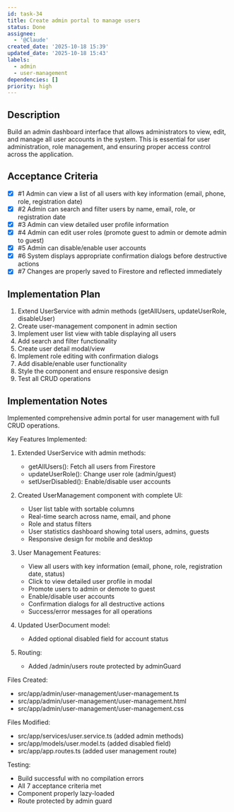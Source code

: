 ```yaml
---
id: task-34
title: Create admin portal to manage users
status: Done
assignee:
  - '@Claude'
created_date: '2025-10-18 15:39'
updated_date: '2025-10-18 15:43'
labels:
  - admin
  - user-management
dependencies: []
priority: high
---
```


## Description

<!-- SECTION:DESCRIPTION:BEGIN -->
Build an admin dashboard interface that allows administrators to view, edit, and manage all user accounts in the system. This is essential for user administration, role management, and ensuring proper access control across the application.
<!-- SECTION:DESCRIPTION:END -->

## Acceptance Criteria
<!-- AC:BEGIN -->
- [x] #1 Admin can view a list of all users with key information (email, phone, role, registration date)
- [x] #2 Admin can search and filter users by name, email, role, or registration date
- [x] #3 Admin can view detailed user profile information
- [x] #4 Admin can edit user roles (promote guest to admin or demote admin to guest)
- [x] #5 Admin can disable/enable user accounts
- [x] #6 System displays appropriate confirmation dialogs before destructive actions
- [x] #7 Changes are properly saved to Firestore and reflected immediately
<!-- AC:END -->

## Implementation Plan

<!-- SECTION:PLAN:BEGIN -->
1. Extend UserService with admin methods (getAllUsers, updateUserRole, disableUser)
2. Create user-management component in admin section
3. Implement user list view with table displaying all users
4. Add search and filter functionality
5. Create user detail modal/view
6. Implement role editing with confirmation dialogs
7. Add disable/enable user functionality
8. Style the component and ensure responsive design
9. Test all CRUD operations
<!-- SECTION:PLAN:END -->

## Implementation Notes

<!-- SECTION:NOTES:BEGIN -->
Implemented comprehensive admin portal for user management with full CRUD operations.

Key Features Implemented:

1. Extended UserService with admin methods:
   - getAllUsers(): Fetch all users from Firestore
   - updateUserRole(): Change user role (admin/guest)
   - setUserDisabled(): Enable/disable user accounts

2. Created UserManagement component with complete UI:
   - User list table with sortable columns
   - Real-time search across name, email, and phone
   - Role and status filters
   - User statistics dashboard showing total users, admins, guests
   - Responsive design for mobile and desktop

3. User Management Features:
   - View all users with key information (email, phone, role, registration date, status)
   - Click to view detailed user profile in modal
   - Promote users to admin or demote to guest
   - Enable/disable user accounts
   - Confirmation dialogs for all destructive actions
   - Success/error messages for all operations

4. Updated UserDocument model:
   - Added optional disabled field for account status

5. Routing:
   - Added /admin/users route protected by adminGuard

Files Created:
- src/app/admin/user-management/user-management.ts
- src/app/admin/user-management/user-management.html
- src/app/admin/user-management/user-management.css

Files Modified:
- src/app/services/user.service.ts (added admin methods)
- src/app/models/user.model.ts (added disabled field)
- src/app/app.routes.ts (added user management route)

Testing:
- Build successful with no compilation errors
- All 7 acceptance criteria met
- Component properly lazy-loaded
- Route protected by admin guard
<!-- SECTION:NOTES:END -->
